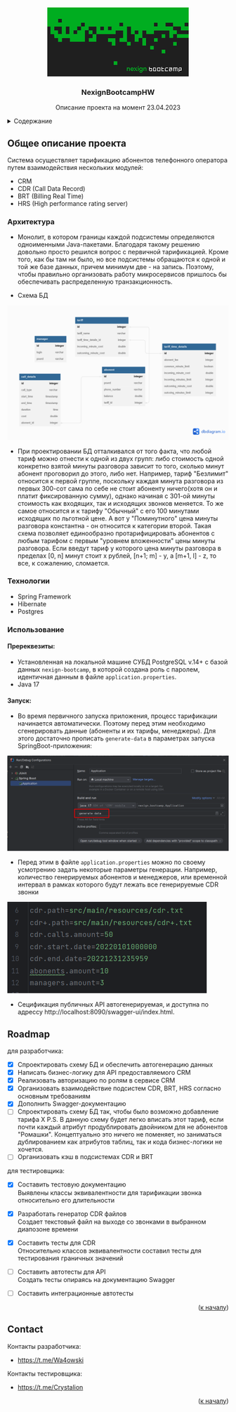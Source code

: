 <a name="readme-top"></a>
<!-- PROJECT LOGO -->
<br />
<div align="center">
  <a href="https://github.com/pwa4owski/NexignBootcampHW/tree/CDR">
    <img src="images/bootcamp.png" alt="Logo">
  </a>

  <h3 align="center">NexignBootcampHW</h3>
   <p align="center">
    Описание проекта на момент 23.04.2023</p>
</div>



<!-- TABLE OF CONTENTS -->
<details>
  <summary>Содержание</summary>
  <ol>
    <li>
      <a href="#about-the-project">О проекте</a>
    </li>
    <li><a href="#roadmap">Roadmap</a></li>
    <li><a href="#contributing">Вклад участников</a></li>
    <li><a href="#contact">Контакты</a>
    </li>
  </ol>
</details>



<!-- ABOUT THE PROJECT -->
## Общее описание проекта

Система осуществляет тарификацию абонентов телефонного оператора путем взаимодействия нескольких модулей:
* CRM
* CDR (Call Data Record)
* BRT (Billing Real Time)
* HRS (High performance rating server) 


### Архитектура

* Монолит, в котором границы каждой подсистемы определяются одноименными Java-пакетами.
Благодаря такому решению довольно просто решился вопрос с первичной тарификацией. Кроме того, как бы там ни было,
но все подсистемы обращаются к одной и той же базе данных, причем минимум две - на запись.
Поэтому, чтобы правильно организовать работу микросервисов пришлось бы обеспечивать распределенную транзакционность.

* Схема БД
<img src="images/database-schema.png"/>

* При проектировании БД отталкивался от того факта, что любой тариф можно отнести к одной из двух групп:
либо стоимость одной конкретно взятой минуты разговора зависит то того, сколько минут абонент проговорил до этого, либо нет. 
Например, тариф "Безлимит" относится к первой группе, поскольку каждая минута разговора из первых 300-сот сама по себе не стоит 
абоненту ничего(хотя он и платит фиксированную сумму), однако начиная с 301-ой минуты стоимость как входящих, так и исходящих звонков
меняется. То же самое относится и к тарифу "Обычный" с его 100 минутами исходящих по льготной цене. А вот у "Поминутного" цена минуты
разговора константна - он относится к категории второй.
Такая схема позволяет единообразно протарифицировать абонентов с любым тарифом с первым "уровнем вложенности" цены минуты разговора.
Если введут тариф у которого цена минуты разговора в пределах [0, n] минут стоит x рублей, [n+1; m] - y, а [m+1, l] - z, то все, к сожалению, сломается.


### Технологии

* Spring Framework
* Hibernate
* Postgres

### Использование

#### Пререквезиты:
* Установленная на локальной машине СУБД PostgreSQL v.14+ с базой данных ``nexign-bootcamp``, 
в которой создана роль с паролем, идентичная данным в файле ``application.properties``.
* Java 17
#### Запуск:
* Во время первичного запуска приложения, процесс тарификации начинается автоматически.
Поэтому перед этим необходимо сгенерировать данные (абоненты и их тарифы, менеджеры). Для этого достаточно 
прописать ``generate-data`` в параметрах запуска SpringBoot-приложения:

<img src="images/running.png" alt="Run">

* Перед этим в файле ``application.properties`` можно по своему усмотрению задать некоторые параметры генерации. Например, 
количество генерируемых абонентов и менеджеров, или временной интервал в рамках которого будут лежать все генерируемые CDR звонки 

<img src="images/params.png">

* Сецификация публичных API автогенерируемая, и доступна по адрессу http://localhost:8090/swagger-ui/index.html.

<!-- ROADMAP -->
## Roadmap

для разработчика:
- [x] Спроектировать схему БД и обеспечить автогенерацию данных
- [x] Написать бизнес-логику для API предоставляемого CRM
- [x] Реализовать авторизацию по ролям в сервисе CRM
- [x] Организовать взаимодействие подсистем CDR, BRT, HRS согласно основным требованиям
- [x] Дополнить Swagger-документацию
- [ ] Спроектировать схему БД так, чтобы было возможно добавление тарифа X
    P.S. В данную схему будет легко вписать этот тариф, если почти каждый атрибут продублировать
    двойником для не абонентов "Ромашки". Концептуально это ничего не поменяет,
    но заниматься дублированием как атрибутов таблиц, так и кода бизнес-логики не хочется.
- [ ] Организовать кэш в подсистемах CDR и BRT

для тестировщика:
- [x] Составить тестовую документацию <br/>
    Выявлены классы эквивалентности для тарификации звонка относительно его длительности
- [x] Разработать генератор CDR файлов <br/>
    Создает текстовый файл на выходе со звонками в выбранном диапозоне времени
- [x] Составить тесты для CDR <br/>
    Относительно классов эквивалентности составил тесты для тестирования граничных значений 
- [ ] Составить автотесты для API <br/>
    Создать тесты опираясь на документацию Swagger
- [ ] Составить интеграционные автотесты <br/>



<p align="right">(<a href="#readme-top">к началу</a>)</p>


<!-- CONTACT -->
## Contact

Контакты разработчика:
* https://t.me/Wa4owski

Контакты тестировщика:
* https://t.me/Crystalion

<p align="right">(<a href="#readme-top">к началу</a>)</p>


